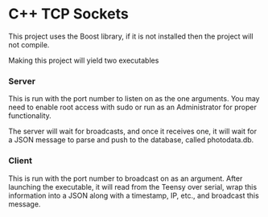 # C++ TCP Sockets

This project uses the Boost library, if it is not installed then the project will not compile.

Making this project will yield two executables

### Server

This is run with the port number to listen on as the one arguments. You may need to enable root access with sudo or run as an Administrator for proper functionality.

The server will wait for broadcasts, and once it receives one, it will wait for a JSON message to parse and push to the database, called photodata.db.


### Client

This is run with the port number to broadcast on as an argument. After launching the executable, it will read from the Teensy over serial, wrap this information into a JSON along with a timestamp, IP, etc., and broadcast this message.
